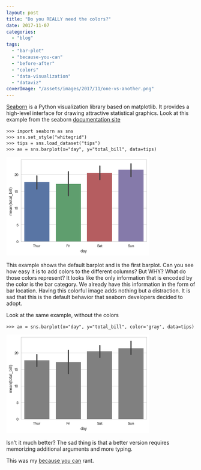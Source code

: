 ```yaml
---
layout: post
title: "Do you REALLY need the colors?"
date: 2017-11-07
categories: 
  - "blog"
tags: 
  - "bar-plot"
  - "because-you-can"
  - "before-after"
  - "colors"
  - "data-visualization"
  - "dataviz"
coverImage: "/assets/images/2017/11/one-vs-another.png"
---
```


[Seaborn](https://seaborn.pydata.org) is a Python visualization library based on matplotlib. It provides a high-level interface for drawing attractive statistical graphics. Look at this example from the seaborn [documentation site](https://seaborn.pydata.org/generated/seaborn.barplot.html)

```
>>> import seaborn as sns
>>> sns.set_style("whitegrid")
>>> tips = sns.load_dataset("tips")
>>> ax = sns.barplot(x="day", y="total_bill", data=tips)
```

![Barplot example with colored bars](/assets/images/2017/11/barplot_before.png)

This example shows the default barplot and is the first barplot. Can you see how easy it is to add colors to the different columns? But WHY? What do those colors represent? It looks like the only information that is encoded by the color is the bar category. We already have this information in the form of bar location. Having this colorful image adds nothing but a distraction. It is sad that this is the default behavior that seaborn developers decided to adopt.

Look at the same example, without the colors

```
>>> ax = sns.barplot(x="day", y="total_bill", color='gray', data=tips)
```

![Barplot example with gray bars](/assets/images/2017/11/barplot_after.png)

Isn't it much better? The sad thing is that a better version requires memorizing additional arguments and more typing.

This was my [because you can](https://gorelik.net/tag/because-you-can/) rant.
